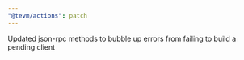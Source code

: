 ```yaml
---
"@tevm/actions": patch
---
```


Updated json-rpc methods to bubble up errors from failing to build a pending client
